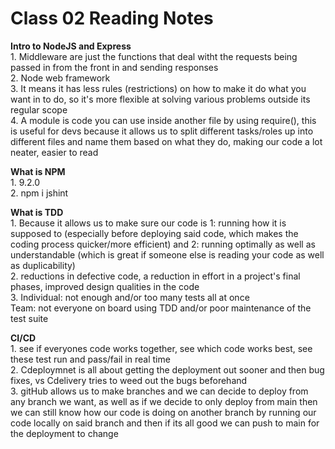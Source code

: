# Class 02 Reading Notes

**Intro to NodeJS and Express**  
1\. Middleware are just the functions that deal witht the requests being passed in from the front in and sending responses  
2\. Node web framework  
3\. It means it has less rules (restrictions) on how to make it do what you want in to do, so it's more flexible at solving various problems outside its regular scope  
4\. A module is code you can use inside another file by using require(), this is useful for devs because it allows us to split different tasks/roles up into different files and name them based on what they do, making our code a lot neater, easier to read  

**What is NPM**  
1\. 9.2.0  
2\. npm i jshint  

**What is TDD**  
1\. Because it allows us to make sure our code is 1: running how it is supposed to (especially before deploying said code, which makes the coding process quicker/more efficient) and 2: running optimally as well as understandable (which is great if someone else is reading your code as well as duplicability)  
2\. reductions in defective code, a reduction in effort in a project's final phases, improved design qualities in the code  
3\. Individual: not enough and/or too many tests all at once  
Team: not everyone on board using TDD and/or poor maintenance of the test suite  

**CI/CD**  
1\. see if everyones code works together, see which code works best, see these test run and pass/fail in real time  
2\. Cdeploymnet is all about getting the deployment out sooner and then bug fixes, vs Cdelivery tries to weed out the bugs beforehand  
3\. gitHub allows us to make branches and we can decide to deploy from any branch we want, as well as if we decide to only deploy from main then we can still know how our code is doing on another branch by running our code locally on said branch and then if its all good we can push to main for the deployment to change  
